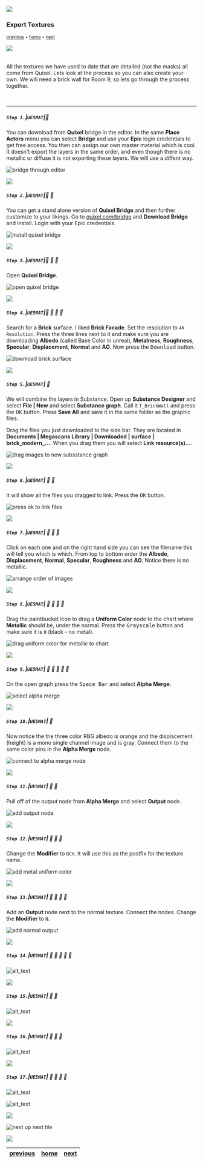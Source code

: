 ![](../images/line3.png)

### Export Textures

<sub>[previous](../animation-ii/README.md#user-content-animation-ii) • [home](../README.md#user-content-ue5-intro-to-materials) • [next](../world-alignment/README.md#user-content-world-aligned-materials)</sub>

![](../images/line3.png)

<img src="https://via.placeholder.com/1000x4/45D7CA/45D7CA" alt="drawing" height="4px"/>

All the textures we have used to date that are detailed (not the masks) all come from Quixel.  Lets look at the process so you can also create your own. We will need a brick wall for Room 9, so lets go through the process together.

<br>

---


##### `Step 1.`\|`UE5MAT`|:small_blue_diamond:

You can download from **Quixel** bridge in the editor.  In the same **Place Actors** menu you can select **Bridge** and use your **Epic** login credentials to get free access.  You then can assign our own master material which is cool.  It doesn't export the layers in the same order, and even though there is no metallic or diffuse it is not exporting these layers. We will use a diffent way.

![bridge through editor](images/downloadingBridge.png)

![](../images/line2.png)

##### `Step 2.`\|`UE5MAT`|:small_blue_diamond: :small_blue_diamond: 

You can get a stand alone version of **Quixel Bridge** and then further customize to your likings.  Go to [quixel.com/bridge](https://quixel.com/bridge) and **Download Bridge** and install.  Login with your Epic credentials.

![install quixel bridge](images/downloadBridge.png)

![](../images/line2.png)

##### `Step 3.`\|`UE5MAT`|:small_blue_diamond: :small_blue_diamond: :small_blue_diamond:

Open **Quixel Bridge**.

![open quixel bridge](images/launchBridge.png)

![](../images/line2.png)

##### `Step 4.`\|`UE5MAT`|:small_blue_diamond: :small_blue_diamond: :small_blue_diamond: :small_blue_diamond:

Search for a **Brick** surface.  I liked **Brick Facade**. Set the resolution to `4K Resolution`.  Press the three lines next to it and make sure you are downloading **Albedo** (called Base Color in unreal), **Metalness**, **Roughness**, **Specular**, **Displacement**, **Normal** and **AO**. Now press the <kbd>Download</kbd> button.

![download brick surface](images/bridgeSettings.png)

![](../images/line2.png)

##### `Step 5.`\|`UE5MAT`| :small_orange_diamond:

We will combine the layers in Substance.  Open up **Substance Designer** and select **File | New** and select **Substance graph**.  Call it `T_BrickWall` and press the <kbd>OK</kbd> button. Press **Save All** and save it in the same folder as the graphic files.

Drag the files you just downloaded to the side bar.  They are located in **Documents | Megascans Library | Downloaded | surface | brick_modern_...**.  When you drag them you will select **Link resource(s)...**.  

![drag images to new subsstance graph](images/bringInTextures.png)


![](../images/line2.png)

##### `Step 6.`\|`UE5MAT`| :small_orange_diamond: :small_blue_diamond:

It will show all the files you dragged to link.  Press the <kbd>OK</kbd> button.

![press ok to link files](images/agreeToLink.png)

![](../images/line2.png)

##### `Step 7.`\|`UE5MAT`| :small_orange_diamond: :small_blue_diamond: :small_blue_diamond:

Click on each one and on the right hand side you can see the filename this will tell you which is which.  From top to bottom order the **Albedo**, **Displacement**, **Normal**, **Specular**, **Roughness** and **AO**. Notice there is no metallic.


![arrange order of images](images/orderTextures.png)

![](../images/line2.png)

##### `Step 8.`\|`UE5MAT`| :small_orange_diamond: :small_blue_diamond: :small_blue_diamond: :small_blue_diamond:

Drag the paintbucket icon to drag a **Uniform Color** node to the chart where **Metallic** should be, under the normal.  Press the <kbd>Grayscale</kbd> button and make sure it is `0` (black - no metal).

![drag uniform color for metallic to chart](images/addMetalic.png)

![](../images/line2.png)

##### `Step 9.`\|`UE5MAT`| :small_orange_diamond: :small_blue_diamond: :small_blue_diamond: :small_blue_diamond: :small_blue_diamond:

On the open graph press the <kbd>Space Bar</kbd> and select **Alpha Merge**.

![select alpha merge](images/spaceAlphaMerge.png)

![](../images/line2.png)

##### `Step 10.`\|`UE5MAT`| :large_blue_diamond:

Now notice the the three color RBG albedo is orange and the displacement (height) is a mono single channel image and is gray.  Connect them to the same color pins in the **Alpha Merge** node.

![connect to alpha merge node](images/ConnectPins.png)

![](../images/line2.png)

##### `Step 11.`\|`UE5MAT`| :large_blue_diamond: :small_blue_diamond: 

Pull off of the output node from **Alpha Merge** and select **Output** node.

![add output node](images/addOutput.png)

![](../images/line2.png)


##### `Step 12.`\|`UE5MAT`| :large_blue_diamond: :small_blue_diamond: :small_blue_diamond: 

Change the **Modifier** to `BCH`.  It will use this as the postfix for the texture name.

![add metal uniform color](images/bcH.png)

![](../images/line2.png)

##### `Step 13.`\|`UE5MAT`| :large_blue_diamond: :small_blue_diamond: :small_blue_diamond:  :small_blue_diamond: 

Add an **Output** node next to the normal texture. Connect the nodes.  Change the **Modifier** to `N`.

![add normal output](images/outputN.png)

![](../images/line2.png)

##### `Step 14.`\|`UE5MAT`| :large_blue_diamond: :small_blue_diamond: :small_blue_diamond: :small_blue_diamond:  :small_blue_diamond: 

![alt_text](images/rgbaMerge.png)

![](../images/line2.png)

##### `Step 15.`\|`UE5MAT`| :large_blue_diamond: :small_orange_diamond: 

![alt_text](images/msrao.png)

![](../images/line2.png)

##### `Step 16.`\|`UE5MAT`| :large_blue_diamond: :small_orange_diamond:   :small_blue_diamond: 

![alt_text](images/exportTextures.png)

![](../images/line2.png)

##### `Step 17.`\|`UE5MAT`| :large_blue_diamond: :small_orange_diamond: :small_blue_diamond: :small_blue_diamond:

![alt_text](images/ThreeTextures.png)

![alt_text](images/.png)

![](../images/line.png)

<!-- <img src="https://via.placeholder.com/1000x100/45D7CA/000000/?text=Next Up - World Aligned Materials"> -->
![next up next tile](images/banner.png)

![](../images/line.png)

| [previous](../animation-ii/README.md#user-content-animation-ii)| [home](../README.md#user-content-ue5-intro-to-materials) | [next](../world-alignment/README.md#user-content-world-aligned-materials)|
|---|---|---|
